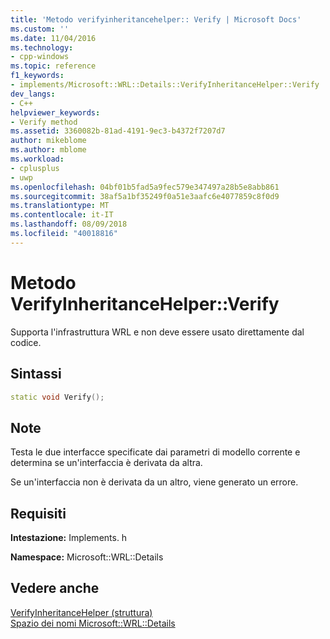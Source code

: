 ```yaml
---
title: 'Metodo verifyinheritancehelper:: Verify | Microsoft Docs'
ms.custom: ''
ms.date: 11/04/2016
ms.technology:
- cpp-windows
ms.topic: reference
f1_keywords:
- implements/Microsoft::WRL::Details::VerifyInheritanceHelper::Verify
dev_langs:
- C++
helpviewer_keywords:
- Verify method
ms.assetid: 3360082b-81ad-4191-9ec3-b4372f7207d7
author: mikeblome
ms.author: mblome
ms.workload:
- cplusplus
- uwp
ms.openlocfilehash: 04bf01b5fad5a9fec579e347497a28b5e8abb861
ms.sourcegitcommit: 38af5a1bf35249f0a51e3aafc6e4077859c8f0d9
ms.translationtype: MT
ms.contentlocale: it-IT
ms.lasthandoff: 08/09/2018
ms.locfileid: "40018816"
---
```

# <a name="verifyinheritancehelperverify-method"></a>Metodo VerifyInheritanceHelper::Verify
Supporta l'infrastruttura WRL e non deve essere usato direttamente dal codice.  
  
## <a name="syntax"></a>Sintassi  
  
```cpp  
static void Verify();  
```  
  
## <a name="remarks"></a>Note  
 Testa le due interfacce specificate dai parametri di modello corrente e determina se un'interfaccia è derivata da altra.  
  
 Se un'interfaccia non è derivata da un altro, viene generato un errore.  
  
## <a name="requirements"></a>Requisiti  
 **Intestazione:** Implements. h  
  
 **Namespace:** Microsoft::WRL::Details  
  
## <a name="see-also"></a>Vedere anche  
 [VerifyInheritanceHelper (struttura)](../windows/verifyinheritancehelper-structure.md)   
 [Spazio dei nomi Microsoft::WRL::Details](../windows/microsoft-wrl-details-namespace.md)